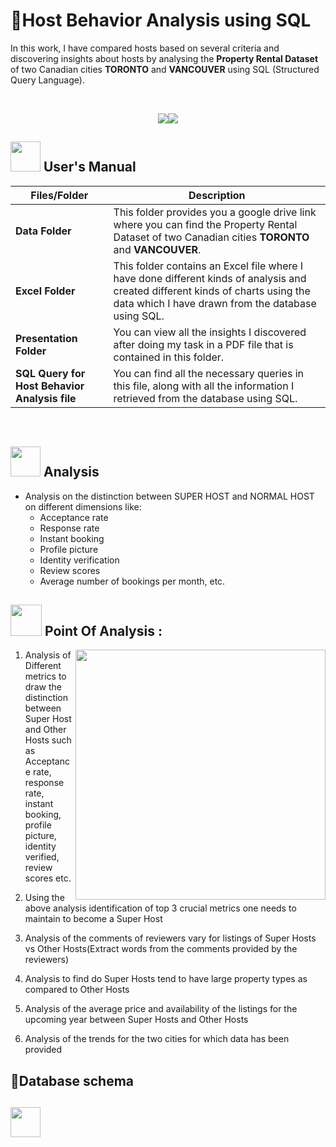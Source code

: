 
# :hotel:Host Behavior Analysis using SQL

In this work, I have compared hosts based on several criteria and discovering insights about hosts by analysing the **Property Rental Dataset** of two Canadian cities **TORONTO** and **VANCOUVER** using SQL (Structured Query Language). 

<br>
<p align="center"><a><img src="https://user-images.githubusercontent.com/106439762/181936448-9314e858-4251-46d6-b4d1-35a4c29e9c19.svg"><img src="https://user-images.githubusercontent.com/106439762/181936483-50475e86-bcf1-4169-994c-6476dc2e5edb.svg"></a></p>


##  <img src="https://user-images.githubusercontent.com/106439762/181935629-b3c47bd3-77fb-4431-a11c-ff8ba0942b63.gif" width="48" height="48"> **User's Manual**

| Files/Folder| Description |
| ------------- | ------------- |
| **Data Folder** | This folder provides you a google drive link where you can find the Property Rental Dataset of two Canadian cities **TORONTO** and **VANCOUVER**. |
| **Excel Folder**  | This folder contains an Excel file where I have done different kinds of analysis and created different kinds of charts using the data which I have drawn from the database using SQL. |
| **Presentation Folder**  | You can view all the insights I discovered after doing my task in a PDF file that is contained in this folder.  |
| **SQL Query for Host Behavior Analysis file**  | You can find all the necessary queries in this file, along with all the information I retrieved from the database using SQL. |

<br>

##  <img src=https://user-images.githubusercontent.com/106439762/178428775-03d67679-9aa4-4b08-91e9-6eb6ed8faf66.gif  width="48" height="48"> **Analysis**

- Analysis on the distinction between SUPER HOST and NORMAL HOST on different dimensions like:  
    - Acceptance rate
    - Response rate 
    - Instant booking
    - Profile picture
    - Identity verification
    - Review scores 
    - Average number of bookings per month, etc.
<h2>
  <img src="https://media.giphy.com/media/WUlplcMpOCEmTGBtBW/giphy.gif" width="50"> Point Of Analysis :
</h2>
<p><img align="right" height=400 width=400 src="https://caxsol.com/assets/img/data-analysis.gif"/></p>

1. Analysis of Different metrics to draw the distinction between Super Host and Other Hosts such as Acceptance rate, response rate, instant booking, profile picture, identity verified, review scores etc.

2. Using the above analysis  identification of top 3 crucial metrics one needs to maintain to become a Super Host

3. Analysis of the comments of reviewers vary for listings of Super Hosts vs Other Hosts(Extract words from the comments provided by the reviewers)

4. Analysis to find do Super Hosts tend to have large property types as compared to Other Hosts

5. Analysis of the average price and availability of the listings for the upcoming year between Super Hosts and Other Hosts

6. Analysis of the trends for the two cities for which data has been provided
## :page_with_curl:Database schema


##  <img src=https://user-images.githubusercontent.com/79499162/182786244-11dd6893-63c6-4ee4-baeb-350cb7d02fd7.png width="48" height="48">







